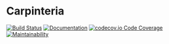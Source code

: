 # Carpinteria

[![Build Status](https://api.travis-ci.org/Dipiert/carpinteria.svg?branch=master)](https://travis-ci.org/Dipiert/carpinteria)
[![Documentation](https://codedocs.xyz/Dipiert/carpinteria.svg)](https://codedocs.xyz/Dipiert/carpinteria)
[![codecov.io Code Coverage](https://codecov.io/gh/Dipiert/carpinteria/branch/master/graph/badge.svg)](https://codecov.io/gh/Dipiert/carpinteria)
[![Maintainability](https://api.codeclimate.com/v1/badges/a99a88d28ad37a79dbf6/maintainability)](https://codeclimate.com/github/codeclimate/codeclimate/maintainability)
